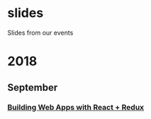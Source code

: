 # slides
Slides from our events

# 2018 

## September 

### [Building Web Apps with React + Redux](https://coderplex.github.io/slides/2018/september/react-and-redux/#/)
